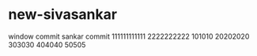 # new-sivasankar
window commit
sankar commit
111111111111
2222222222
101010
20202020
303030
404040
50505
